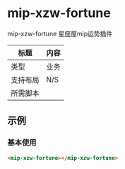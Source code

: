 # mip-xzw-fortune
mip-xzw-fortune 星座屋mip运势插件

标题|内容
----|----
类型|业务
支持布局|N/S
所需脚本|

## 示例

### 基本使用
```html
<mip-xzw-fortune></mip-xzw-fortune>
```
